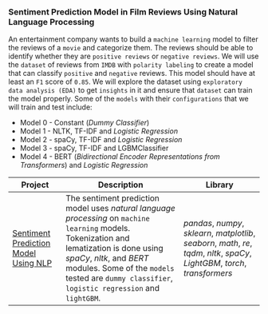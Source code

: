 ### Sentiment Prediction Model in Film Reviews Using Natural Language Processing

An entertainment company wants to build a `machine learning` model to filter the reviews of a `movie` and categorize them. The reviews should be able to identify whether they are `positive reviews` or `negative reviews`. We will use the `dataset` of reviews from `IMDB` with `polarity labeling` to create a model that can classify `positive` and `negative` reviews. This model should have at least an `F1` score of `0.85`. We will explore the dataset using `exploratory data analysis (EDA)` to get `insights` in it and ensure that `dataset` can train the model properly. Some of the `models` with their `configurations` that we will train and test include:
- Model 0 - Constant (*Dummy Classifier*)
- Model 1 - NLTK, TF-IDF and *Logistic Regression*
- Model 2 - spaCy, TF-IDF and *Logistic Regression*
- Model 3 - spaCy, TF-IDF and LGBMClassifier
- Model 4 - BERT (*Bidirectional Encoder Representations from Transformers*) and *Logistic Regression*

| Project | Description | Library |
| ------- | ------- | ------- |
| [Sentiment Prediction Model Using NLP](https://github.com/fuadraharjo/TripleTen_ENG/blob/main/Project-12%20-%20Sentiment%20Prediction%20Model%20in%20Movie%20Reviews%20Using%20NLP/Sentiment%20prediction%20model%20in%20film%20reviews%20using%20natural%20language%20processing.ipynb) | The sentiment prediction model uses *natural language processing* on `machine learning` models. Tokenization and lematization is done using *spaCy*, *nltk*, and *BERT* modules. Some of the `models` tested are `dummy classifier`, `logistic regression` and `lightGBM`. | *pandas*, *numpy*, *sklearn*, *matplotlib*, *seaborn*, *math*, *re*, *tqdm*, *nltk*, *spaCy*, *LightGBM*, *torch*, *transformers* |